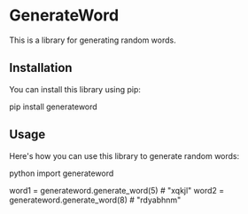 # GenerateWord

This is a library for generating random words.

## Installation

You can install this library using pip:


pip install generateword


## Usage

Here's how you can use this library to generate random words:

python
import generateword

word1 = generateword.generate_word(5) # "xqkjl"
word2 = generateword.generate_word(8) # "rdyabhnm"